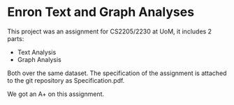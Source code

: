 # Enron Text and Graph Analyses

This project was an assignment for CS2205/2230 at UoM, it includes 2 parts:

* Text Analysis
* Graph Analysis

Both over the same dataset. The specification of the assignment is attached to the git repository as Specification.pdf.

We got an A+ on this assignment.
